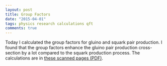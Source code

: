 ```yaml
---
layout: post
title: Group Factors
date: "2015-04-01"
tags: physics research calculations qft
comments: true
---
```


Today I calculated the group factors for gluino and squark pair production. I found that the group factors enhance the gluino pair production cross-section by a lot compared to the squark production process. The calculations are in [these scanned pages (PDF)](Group_factors.pdf).
